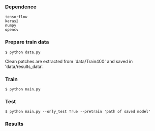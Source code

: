 ### Dependence
```
tensorflow
keras2
numpy
opencv
```

### Prepare train data
```
$ python data.py
```

Clean patches are extracted from 'data/Train400' and saved in 'data/results_data'.
### Train
```
$ python main.py
```

### Test
```
$ python main.py --only_test True --pretrain 'path of saved model'
```


### Results




